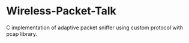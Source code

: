 # Wireless-Packet-Talk
C implementation of adaptive packet sniffer using custom protocol with pcap library.

